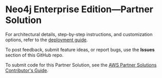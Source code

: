# Neo4j Enterprise Edition—Partner Solution

For architectural details, step-by-step instructions, and customization options, refer to the [deployment guide](https://fwd.aws/7bJeD?).

To post feedback, submit feature ideas, or report bugs, use the **Issues** section of this GitHub repo.

To submit code for this Partner Solution, see the [AWS Partner Solutions Contributor's Guide](https://fwd.aws/NwqYA?).

